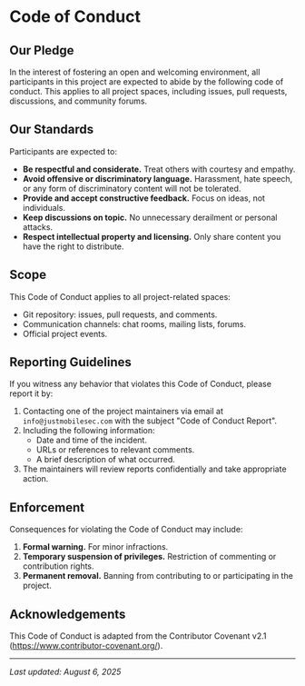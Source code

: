 # Code of Conduct

## Our Pledge
In the interest of fostering an open and welcoming environment, all participants in this project are expected to abide by the following code of conduct. This applies to all project spaces, including issues, pull requests, discussions, and community forums.

## Our Standards
Participants are expected to:

- **Be respectful and considerate.** Treat others with courtesy and empathy.
- **Avoid offensive or discriminatory language.** Harassment, hate speech, or any form of discriminatory content will not be tolerated.
- **Provide and accept constructive feedback.** Focus on ideas, not individuals.
- **Keep discussions on topic.** No unnecessary derailment or personal attacks.
- **Respect intellectual property and licensing.** Only share content you have the right to distribute.

## Scope
This Code of Conduct applies to all project-related spaces:

- Git repository: issues, pull requests, and comments.
- Communication channels: chat rooms, mailing lists, forums.
- Official project events.

## Reporting Guidelines
If you witness any behavior that violates this Code of Conduct, please report it by:

1. Contacting one of the project maintainers via email at `info@justmobilesec.com` with the subject "Code of Conduct Report".
2. Including the following information:
   - Date and time of the incident.
   - URLs or references to relevant comments.
   - A brief description of what occurred.
3. The maintainers will review reports confidentially and take appropriate action.

## Enforcement
Consequences for violating the Code of Conduct may include:

1. **Formal warning.** For minor infractions.
2. **Temporary suspension of privileges.** Restriction of commenting or contribution rights.
3. **Permanent removal.** Banning from contributing to or participating in the project.

## Acknowledgements
This Code of Conduct is adapted from the Contributor Covenant v2.1 (https://www.contributor-covenant.org/).

---
*Last updated: August 6, 2025*
